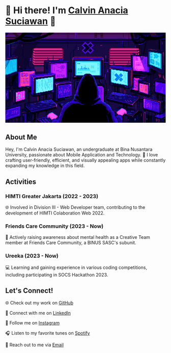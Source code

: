 # 👋 Hi there! I'm [Calvin Anacia Suciawan](https://nucizz.github.io/portfolio/) 🚀

![Calvin Anacia Suciawan Banner](https://github.com/Nucizz/Nucizz/blob/main/banner.gif/)

## About Me

Hey, I'm Calvin Anacia Suciawan, an undergraduate at Bina Nusantara University, passionate about Mobile Application and Technology. 📱 I love crafting user-friendly, efficient, and visually appealing apps while constantly expanding my knowledge in this field.

## Activities

### HIMTI Greater Jakarta (2022 - 2023)
🌐 Involved in Division III - Web Developer team, contributing to the development of HIMTI Colaboration Web 2022.

### Friends Care Community (2023 - Now)
🧠 Actively raising awareness about mental health as a Creative Team member at Friends Care Community, a BINUS SASC's subunit.

### Ureeka (2023 - Now)
💻 Learning and gaining experience in various coding competitions, including participating in SOCS Hackathon 2023.

## Let's Connect!

🌐 Check out my work on [GitHub](https://github.com/Nucizz/)

🔗 Connect with me on [LinkedIn](https://www.linkedin.com/in/calvin-anacia/)

📸 Follow me on [Instagram](https://www.instagram.com/calvin_anacia/)

🎧 Listen to my favorite tunes on [Spotify](https://open.spotify.com/user/n3si4bvrnkhzgp7wba8d8hazh?si=a2944adcc4c14fb0)

📧 Reach out to me via [Email](mailto:calvinanacia123@gmail.com)

